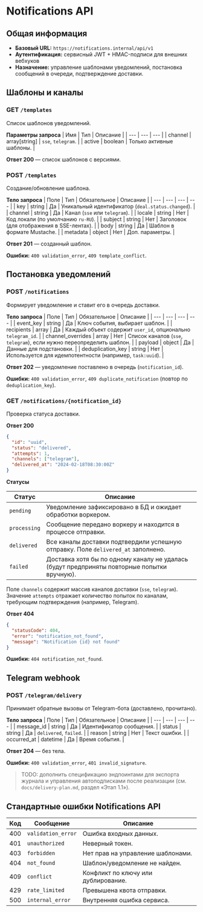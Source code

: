 # Notifications API

## Общая информация
- **Базовый URL:** `https://notifications.internal/api/v1`
- **Аутентификация:** сервисный JWT + HMAC-подписи для внешних вебхуков
- **Назначение:** управление шаблонами уведомлений, постановка сообщений в очереди, подтверждение доставки.

## Шаблоны и каналы

### GET `/templates`
Список шаблонов уведомлений.

**Параметры запроса**
| Имя | Тип | Описание |
| --- | --- | --- |
| channel | array[string] | `sse`, `telegram`. |
| active | boolean | Только активные шаблоны. |

**Ответ 200** — список шаблонов с версиями.

### POST `/templates`
Создание/обновление шаблона.

**Тело запроса**
| Поле | Тип | Обязательное | Описание |
| --- | --- | --- | --- |
| key | string | Да | Уникальный идентификатор (`deal.status.changed`). |
| channel | string | Да | Канал (`sse` или `telegram`). |
| locale | string | Нет | Код локали (по умолчанию `ru-RU`). |
| subject | string | Нет | Заголовок (для отображения в SSE-лентах). |
| body | string | Да | Шаблон в формате Mustache. |
| metadata | object | Нет | Доп. параметры. |

**Ответ 201** — созданный шаблон.

**Ошибки:** `400 validation_error`, `409 template_conflict`.

## Постановка уведомлений

### POST `/notifications`
Формирует уведомление и ставит его в очередь доставки.

**Тело запроса**
| Поле | Тип | Обязательное | Описание |
| --- | --- | --- | --- |
| event_key | string | Да | Ключ события, выбирает шаблон. |
| recipients | array<object> | Да | Каждый объект содержит `user_id`, опционально `telegram_id`. |
| channel_overrides | array<string> | Нет | Список каналов (`sse`, `telegram`), если нужно переопределить шаблон. |
| payload | object | Да | Данные для подстановки. |
| deduplication_key | string | Нет | Используется для идемпотентности (например, `task:uuid`). |

**Ответ 202** — уведомление поставлено в очередь (`notification_id`).

**Ошибки:** `400 validation_error`, `409 duplicate_notification` (повтор по `deduplication_key`).

### GET `/notifications/{notification_id}`
Проверка статуса доставки.

**Ответ 200**
```json
{
  "id": "uuid",
  "status": "delivered",
  "attempts": 1,
  "channels": ["telegram"],
  "delivered_at": "2024-02-18T08:30:00Z"
}
```

**Статусы**

| Статус | Описание |
| --- | --- |
| `pending` | Уведомление зафиксировано в БД и ожидает обработки воркером. |
| `processing` | Сообщение передано воркеру и находится в процессе отправки. |
| `delivered` | Все каналы доставки подтвердили успешную отправку. Поле `delivered_at` заполнено. |
| `failed` | Доставка хотя бы по одному каналу не удалась (будут предприняты повторные попытки вручную). |

Поле `channels` содержит массив каналов доставки (`sse`, `telegram`). Значение `attempts` отражает количество попыток по каналам, требующим подтверждения (например, Telegram).

**Ответ 404**

```json
{
  "statusCode": 404,
  "error": "notification_not_found",
  "message": "Notification {id} not found"
}
```

**Ошибки:** `404 notification_not_found`.

## Telegram webhook

### POST `/telegram/delivery`
Принимает обратные вызовы от Telegram-бота (доставлено, прочитано).

**Тело запроса**
| Поле | Тип | Обязательное | Описание |
| --- | --- | --- | --- |
| message_id | string | Да | Идентификатор сообщения. |
| status | string | Да | `delivered`, `failed`. |
| reason | string | Нет | Текст ошибки. |
| occurred_at | datetime | Да | Время события. |

**Ответ 204** — без тела.

**Ошибки:** `400 validation_error`, `401 invalid_signature`.

> TODO: дополнить спецификацию эндпоинтами для экспорта журнала и управления автоподписками после реализации (см. `docs/delivery-plan.md`, раздел «Этап 1.1»).

## Стандартные ошибки Notifications API

| Код | Сообщение | Описание |
| --- | --- | --- |
| 400 | `validation_error` | Ошибка входных данных. |
| 401 | `unauthorized` | Неверный токен. |
| 403 | `forbidden` | Нет прав на управление шаблонами. |
| 404 | `not_found` | Шаблон/уведомление не найден. |
| 409 | `conflict` | Конфликт по ключу или дублирование. |
| 429 | `rate_limited` | Превышена квота отправки. |
| 500 | `internal_error` | Внутренняя ошибка сервиса. |
